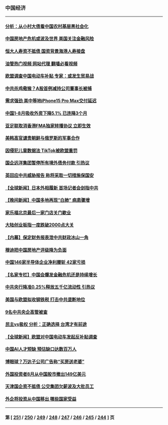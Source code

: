 ### 中国经济
---
#### [分析：从小村大债看中国农村基层黑社会化](../../pages/ncid283/n14074789.md?09170445) 
#### [中国房地产危机或波及世界 美国关注金融风险](../../pages/ncid283/n14074810.md?09170445) 
#### [恒大人寿资不抵债 国资背景海港人寿接盘](../../pages/ncid283/n14074750.md?09170445) 
#### [油管热门视频 网站代理 翻墙必看视频](http://138.2.39.72:81/youtube.html?epic-marker?09170445)
#### [欧盟调查中国电动车补贴 专家：或发生贸易战](../../pages/ncid283/n14074587.md?09170445) 
#### [中共杀鸡儆猴？A股首例减持公司董事长被捕](../../pages/ncid283/n14074632.md?09170445) 
#### [需求强劲 美中等地iPhone15 Pro Max交付延迟](../../pages/ncid283/n14074640.md?09170445) 
#### [中国1-8月吸收外资下降5.1% 已连降3个月](../../pages/ncid283/n14074371.md?09170445) 
#### [亚足联取消香港FMA独家转播协议 立即生效](../../pages/ncid283/n14074484.md?09170445) 
#### [美韩高官谴责朝鲜与俄罗斯的军事合作](../../pages/ncid283/n14074508.md?09170445) 
#### [因侵犯儿童数据法 TikTok被欧盟重罚](../../pages/ncid283/n14074553.md?09170445) 
#### [国企远洋集团暂停所有境外债务付款 引热议](../../pages/ncid283/n14074476.md?09170445) 
#### [英回应中共威胁报告 称将采取一切措施保国安](../../pages/ncid283/n14074436.md?09170445) 
#### [【全球新闻】日本外相履新 首场记者会剑指中共](../../pages/ncid283/n14074352.md?09170445) 
#### [【晚间新闻】中国多地再现“白肺” 病患骤增](../../pages/ncid283/n14074350.md?09170445) 
#### [家乐福北京最后一家门店关门歇业](../../pages/ncid283/n14074074.md?09170445) 
#### [大陆创业板指一度跌破2000点大关](../../pages/ncid283/n14074179.md?09170445) 
#### [【内幕】保定财务报表泄中共财政冰山一角](../../pages/ncid283/n14073874.md?09170445) 
#### [穆迪把中国房地产评级降为负面](../../pages/ncid283/n14074013.md?09170445) 
#### [中国146家半导体企业净利腰斩 42家亏损](../../pages/ncid283/n14074003.md?09170445) 
#### [【名家专栏】中国会爆发金融危机还是持续增长](../../pages/ncid283/n14073758.md?09170445) 
#### [中共央行降准0.25%释放五千亿流动性 引热议](../../pages/ncid283/n14073633.md?09170445) 
#### [美国与欧盟拟收钢铁税 打击中共垄断地位](../../pages/ncid283/n14073231.md?09170445) 
#### [9名中共央企高管被查](../../pages/ncid283/n14073675.md?09170445) 
#### [民主vs极权 分析：正确选择 台湾才有前途](../../pages/ncid283/n14072615.md?09170445) 
#### [【全球新闻】欧盟对中国电动车发起反补贴调查](../../pages/ncid283/n14073620.md?09170445) 
#### [中国AI人才短缺 预估缺口达数百万人](../../pages/ncid283/n14073448.md?09170445) 
#### [博眼球？万达子公司广告称“买房送老婆”](../../pages/ncid283/n14073390.md?09170445) 
#### [外国投资者8月从中国股市撤出149亿美元](../../pages/ncid283/n14073270.md?09170445) 
#### [天津国企资不抵债 公交集团欠薪波及大批员工](../../pages/ncid283/n14073263.md?09170445) 
#### [外企将投资从中国移出 哪些国家受益](../../pages/ncid283/n14073217.md?09170445) 

---
#### 第 [ [251](./251.md?09170445) / [250](./250.md?09170445) / [249](./249.md?09170445) / [248](./248.md?09170445) / [247](./247.md?09170445) / [246](./246.md?09170445) / [245](./245.md?09170445) / [244](./244.md?09170445) ] 页
